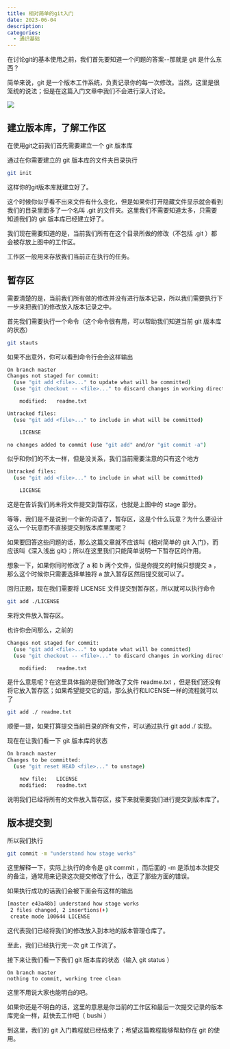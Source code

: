 ```yaml
---
title: 相对简单的git入门
date: 2023-06-04
description: 
categories:
  - 通识基础
---
```


在讨论git的基本使用之前，我们首先要知道一个问题的答案--那就是 git 是什么东西？

简单来说，git 是一个版本工作系统，负责记录你的每一次修改。当然，这里是很笼统的说法；但是在这篇入门文章中我们不会进行深入讨论。

![](img/assets/git.jpg)

## 建立版本库，了解工作区

在使用git之前我们首先需要建立一个 git 版本库

通过在你需要建立的 git 版本库的文件夹目录执行

```bash
git init
```

这样你的git版本库就建立好了。

这个时候你似乎看不出来文件有什么变化，但是如果你打开隐藏文件显示就会看到我们的目录里面多了一个名叫 .git 的文件夹。这里我们不需要知道太多，只需要知道我们的 git 版本库已经建立好了。

我们现在需要知道的是，当前我们所有在这个目录所做的修改（不包括 .git ）都会被存放上图中的工作区。

工作区一般用来存放我们当前正在执行的任务。

## 暂存区

需要清楚的是，当前我们所有做的修改并没有进行版本记录，所以我们需要执行下一步来把我们的修改放入版本记录之中。

首先我们需要执行一个命令（这个命令很有用，可以帮助我们知道当前 git 版本库的状态）

```bash
git stauts
```

如果不出意外，你可以看到命令行会会这样输出

```bash
On branch master
Changes not staged for commit:
  (use "git add <file>..." to update what will be committed)
  (use "git checkout -- <file>..." to discard changes in working directory)

	modified:   readme.txt

Untracked files:
  (use "git add <file>..." to include in what will be committed)

	LICENSE

no changes added to commit (use "git add" and/or "git commit -a")
```

似乎和你们的不太一样，但是没关系，我们当前需要注意的只有这个地方

```bash
Untracked files:
  (use "git add <file>..." to include in what will be committed)

	LICENSE
```

这是在告诉我们尚未将文件提交到暂存区，也就是上图中的 stage 部分。

等等，我们是不是说到一个新的词语了，暂存区，这是个什么玩意？为什么要设计这么一个玩意而不直接提交到版本库里面呢？

如果要回答这些问题的话，那么这篇文章就不应该叫《相对简单的 git 入门》，而应该叫《深入浅出 git》；所以在这里我们只能简单说明一下暂存区的作用。

想象一下，如果你同时修改了 a 和 b 两个文件，但是你提交的时候只想提交 a ，那么这个时候你只需要选择单独将 a 放入暂存区然后提交就可以了。

回归正题，现在我们需要将 LICENSE 文件提交到暂存区，所以就可以执行命令

```bash
git add ./LICENSE
```

来将文件放入暂存区。

也许你会问那么，之前的

```bash
Changes not staged for commit:
  (use "git add <file>..." to update what will be committed)
  (use "git checkout -- <file>..." to discard changes in working directory)

	modified:   readme.txt
```

是什么意思呢？在这里具体指的是我们修改了文件 readme.txt ，但是我们还没有将它放入暂存区；如果希望提交它的话，那么执行和LICENSE一样的流程就可以了

```bash
git add ./ readme.txt
```

顺便一提，如果打算提交当前目录的所有文件，可以通过执行 git add ./ 实现。

现在在让我们看一下 git 版本库的状态

```bash
On branch master
Changes to be committed:
  (use "git reset HEAD <file>..." to unstage)

	new file:   LICENSE
	modified:   readme.txt
```

说明我们已经将所有的文件放入暂存区，接下来就需要我们进行提交到版本库了。

## 版本提交到

所以我们执行

```bash
git commit -m "understand how stage works"
```

这里解释一下，实际上执行的命令是 git commit ，而后面的 -m 是添加本次提交的备注，通常用来记录这次提交修改了什么，改正了那些方面的错误。

如果执行成功的话我们会被下面会有这样的输出

```bash
[master e43a48b] understand how stage works
 2 files changed, 2 insertions(+)
 create mode 100644 LICENSE
```

这代表我们已经将我们的修改放入到本地的版本管理仓库了。

至此，我们已经执行完一次 git 工作流了。

接下来让我们看一下我们 git 版本库的状态（输入 git status ）

```
On branch master
nothing to commit, working tree clean
```

这里不用说大家也能明白的吧。

如果你还是不明白的话，这里的意思是你当前的工作区和最后一次提交记录的版本库完全一样，赶快去工作吧（ bushi ）

到这里，我们的 git 入门教程就已经结束了；希望这篇教程能够帮助你在 git 的使用。
